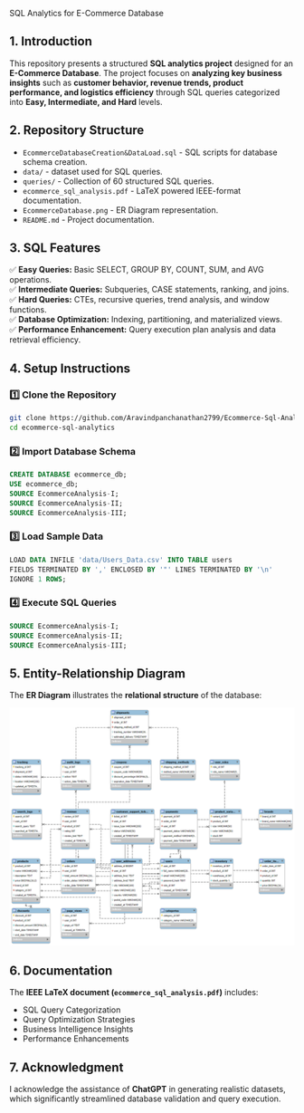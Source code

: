 SQL Analytics for E-Commerce Database

## 1. Introduction
This repository presents a structured **SQL analytics project** designed for an **E-Commerce Database**. The project focuses on **analyzing key business insights** such as **customer behavior, revenue trends, product performance, and logistics efficiency** through SQL queries categorized into **Easy, Intermediate, and Hard** levels.

## 2. Repository Structure
- `EcommerceDatabaseCreation&DataLoad.sql` - SQL scripts for database schema creation.
- `data/` - dataset used for SQL queries.
- `queries/` - Collection of 60 structured SQL queries.
- `ecommerce_sql_analysis.pdf` - LaTeX powered IEEE-format documentation.
- `EcommerceDatabase.png` - ER Diagram representation.
- `README.md` - Project documentation.

## 3. SQL Features
✅ **Easy Queries:** Basic SELECT, GROUP BY, COUNT, SUM, and AVG operations.  
✅ **Intermediate Queries:** Subqueries, CASE statements, ranking, and joins.  
✅ **Hard Queries:** CTEs, recursive queries, trend analysis, and window functions.  
✅ **Database Optimization:** Indexing, partitioning, and materialized views.  
✅ **Performance Enhancement:** Query execution plan analysis and data retrieval efficiency.

## 4. Setup Instructions
### 1️⃣ Clone the Repository
```bash
git clone https://github.com/Aravindpanchanathan2799/Ecommerce-Sql-Analytics/.git
cd ecommerce-sql-analytics
```
### 2️⃣ Import Database Schema
```sql
CREATE DATABASE ecommerce_db;
USE ecommerce_db;
SOURCE EcommerceAnalysis-I;
SOURCE EcommerceAnalysis-II;
SOURCE EcommerceAnalysis-III;
```
### 3️⃣ Load Sample Data
```sql
LOAD DATA INFILE 'data/Users_Data.csv' INTO TABLE users
FIELDS TERMINATED BY ',' ENCLOSED BY '"' LINES TERMINATED BY '\n'
IGNORE 1 ROWS;
```
### 4️⃣ Execute SQL Queries
```sql
SOURCE EcommerceAnalysis-I;
SOURCE EcommerceAnalysis-II;
SOURCE EcommerceAnalysis-III;
```

## 5. Entity-Relationship Diagram
The **ER Diagram** illustrates the **relational structure** of the database:

![ER Diagram](EcommerceDatabase.png)

## 6. Documentation
The **IEEE LaTeX document (`ecommerce_sql_analysis.pdf`)** includes:
- SQL Query Categorization
- Query Optimization Strategies
- Business Intelligence Insights
- Performance Enhancements

## 7. Acknowledgment
I acknowledge the assistance of **ChatGPT** in generating realistic datasets, which significantly streamlined database validation and query execution.

